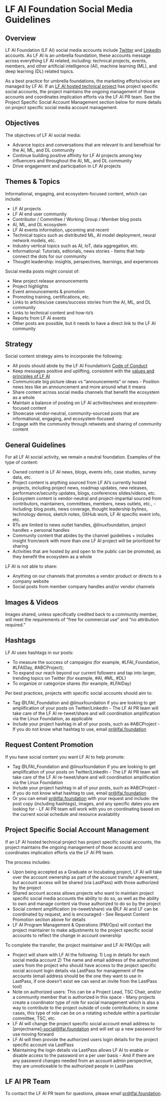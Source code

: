 # LF AI Foundation Social Media Guidelines
## Overview
LF AI Foundation (LF AI) social media accounts include [Twitter](https://twitter.com/LFAI_Foundation) and [LinkedIn](https://www.linkedin.com/company/lfai/) accounts. As LF AI is an umbrella foundation, these accounts message across everything LF AI related, including: technical projects, events, members, and other artificial intelligence (AI), machine learning (ML), and deep learning (DL) related topics. 

As a best practice for umbrella foundations, the marketing efforts/voice are managed by LF AI. If an [LF AI hosted technical project](https://lfai.foundation/projects/) has project specific social accounts, the project maintains the ongoing management of those accounts and coordinates implication efforts via the LF AI PR team. See the Project Specific Social Account Management section below for more details on project specific social media account management. 

## Objectives
The objectives of LF AI social media:
* Advance topics and conversations that are relevant to and beneficial for the AI, ML, and DL community
* Continue building positive affinity for LF AI projects among key influencers and throughout the AI, ML, and DL community
* Drive engagement and participation in LF AI projects

## Themes & Topics
Informational, engaging, and ecosystem-focused content, which can include:

* LF AI projects
* LF AI end user community
* Contributor / Committee / Working Group / Member blog posts
* AI, ML, and DL ecosystem
* LF AI events information, upcoming and recent
* Technical topics such as distributed ML, AI model deployment, neural network models, etc. 
* Industry vertical topics such as AI, IoT, data aggregation, etc.
* Informational: Tutorials, editorials, news stories - Items that help connect the dots for our community
* Thought leadership: insights, perspectives, learnings, and experiences

Social media posts might consist of:

* New project release announcements
* Project highlights
* Event announcements & promotion
* Promoting training, certifications, etc. 
* Links to articles/use cases/success stories from the AI, ML, and DL community
* Links to technical content and how-to’s
* Reports from LF AI events
* Other posts are possible, but it needs to have a direct link to the LF AI community

## Strategy
Social content strategy aims to incorporate the following:

* All posts should abide by the LF AI Foundation’s [Code of Conduct](https://lfprojects.org/policies/)
* Keep messages positive and uplifting, consistent with the [values and principles of LF AI](https://lfai.foundation/about/charter/)
* Communicate big picture ideas vs “announcements” or news - Position news less like an announcement and more around what it means
* Share content across social media channels that benefit the ecosystem as a whole
* Maintain a balance of posting on LF AI activities/news and ecosystem-focused content
* Showcase vendor-neutral, community-sourced posts that are informational, engaging, and ecosystem-focused
* Engage with the community through retweets and sharing of community content

## General Guidelines
For all LF AI social activity, we remain a neutral foundation. Examples of the type of content:

* Owned content is LF AI news, blogs, events info, case studies, survey data, etc.
* Project content is anything sourced from LF AI’s currently hosted projects, including project news, roadmap updates, new releases, performance/security updates, blogs, conferences slides/videos, etc.
* Ecosystem content is vendor-neutral and project-impartial sourced from contributors, maintainers, committees, members, news outlets, etc., - Including: blog posts, news coverage, thought leadership bylines, technology demos, sketch notes, GitHub work, LF AI specific event info, etc. 
* RTs are limited to news outlet handles, @linuxfoundation, project handles + personal handles
* Community content that abides by the channel guidelines + includes insight from/work with more than one LF AI project will be prioritized for sharing
* Activities that are hosted by and open to the public can be promoted, as they benefit the ecosystem as a whole

LF AI is not able to share: 

* Anything on our channels that promotes a vendor product or directs to a company website
* Social posts from member company handles and/or vendor channels

## Images & Videos
Images shared, unless specifically credited back to a community member, will meet the requirements of “free for commercial use” and “no attribution required.”

## Hashtags
LF AI uses hashtags in our posts:

* To measure the success of campaigns (for example, #LFAI_Foundation, #LFAIDay, #ABCProject);
* To expand our reach beyond our current followers and tap into larger, trending topics on Twitter (for example, #AI, #ML, #DL)
* To organize or categorize shares (for example, #LFAIDay)

Per best practices, projects with specific social accounts should aim to:

* Tag @LFAI_Foundation and @linuxfoundation if you are looking to get amplification of your posts on Twitter/LinkedIn - The LF AI PR team will take care of the LF AI re-tweet/share and will coordination amplification via the Linux Foundation, as applicable
* Include your project hashtag in all of your posts, such as #ABCProject - If you do not know what hashtag to use, email pr@lfai.foundation

## Request Content Promotion
If you have social content you want LF AI to help promote:

* Tag @LFAI_Foundation and @linuxfoundation if you are looking to get amplification of your posts on Twitter/LinkedIn - The LF AI PR team will take care of the LF AI re-tweet/share and will coordination amplification via the Linux Foundation 
* Include your project hashtag in all of your posts, such as #ABCProject - If you do not know what hashtag to use, email pr@lfai.foundation
* Or you can email pr@lfai.foundation with your request and include: the post copy (including hashtags), images, and any specific dates you are looking for - LF AI PR team will work with you on coordinating based on the current social schedule and resource availability


## Project Specific Social Account Management 
If an LF AI hosted technical project has project specific social accounts, the project maintains the ongoing management of those accounts and coordinates implication efforts via the LF AI PR team. 

The process includes: 

* Upon being accepted as a Graduate or Incubating project, LF AI will take over the account ownership as part of the account transfer agreement, but account access will be shared (via LastPass) with those authorized by the project 
* Shared account access allows projects who want to maintain project specific social media accounts the ability to do so, as well as the ability to own and manage content via those authorized to do so by the project
* Social content amplification (re-tweet/share) via @LF AI and LF can be coordinated by request, and is encouraged - See Request Content Promotion section above for details 
* LF AI Program Management & Operations (PM/Ops) will contact the project maintainer to make adjustments to the project specific social accounts to reflect the change in account ownership

To complete the transfer, the project maintainer and LF AI PM/Ops will:

* Project will share with LF AI the following: 1) Log in details for each social media account 2) The name and email address of the authorized users from the project who should have access to the project specific social account login details via LastPass for management of the accounts (email address should be the one they want to use in LastPass, if one doesn't exist we can send an invite from the LastPass tool)
* Note on authorized users: This can be a Project Lead, TSC Chair, and/or a community member that is authorized in this space - Many projects create a coordinator type of role for social management which is also a way to contribute to the project outside of code contributions; in some cases, this type of role can be on a rotating schedule within a particular committee, TSC, etc.
* LF AI will change the project specific social account email address to [projectname]-social@lfai.foundation and will set up a new password for use moving forward
* LF AI will then provide the authorized users login details for the project specific account via LastPass 
* Maintaining the login details via LastPass allows LF AI to enable or disable access to the password on a per user basis - And if there are any password changes needed from an account admin perspective, they are unnoticeable to the authorized people in LastPass

## LF AI PR Team
To contact the LF AI PR team for questions, please email pr@lfai.foundation. 
